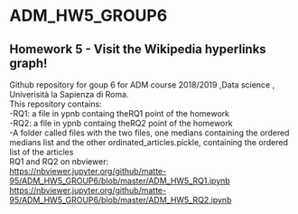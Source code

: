 # ADM_HW5_GROUP6
## Homework 5 - Visit the Wikipedia hyperlinks graph!

Github repository for goup 6 for ADM course 2018/2019 ,Data science , Univerisità la Sapienza di Roma.  <br/>
This repository contains:  <br/>
-RQ1: a file in ypnb containg theRQ1 point of the homework  <br/>
-RQ2: a file in ypnb containg theRQ2 point of the homework  <br/>
-A folder called files with the two files, one medians containing the ordered medians list and the other ordinated_articles.pickle, containing the ordered list of the articles <br/>
RQ1 and RQ2 on nbviewer: <br/>
https://nbviewer.jupyter.org/github/matte-95/ADM_HW5_GROUP6/blob/master/ADM_HW5_RQ1.ipynb <br/>
https://nbviewer.jupyter.org/github/matte-95/ADM_HW5_GROUP6/blob/master/ADM_HW5_RQ2.ipynb <br/>
